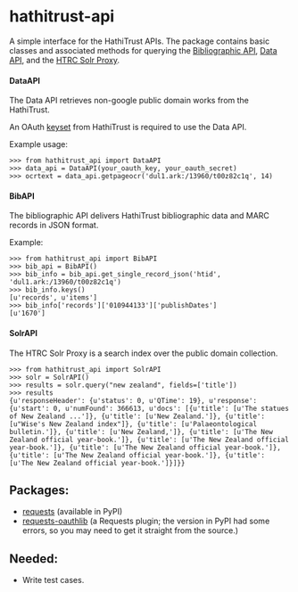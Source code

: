 hathitrust-api
=================

A simple interface for the HathiTrust APIs. The package contains basic classes and associated methods for querying the [Bibliographic API][bib api], [Data API][data api], and the [HTRC Solr Proxy][solr api].

[bib api]: http://www.hathitrust.org/bib_api
[data api]: http://www.hathitrust.org/data_api
[solr api]: http://wiki.htrc.illinois.edu/display/COM/Solr+Proxy+API+User+Guide

#### DataAPI
The Data API retrieves non-google public domain works from the HathiTrust.

An OAuth [keyset][kgs] from HathiTrust is required to use the Data API. 

Example usage:
```
>>> from hathitrust_api import DataAPI
>>> data_api = DataAPI(your_oauth_key, your_oauth_secret)
>>> ocrtext = data_api.getpageocr('dul1.ark:/13960/t00z82c1q', 14)
```

[kgs]: http://babel.hathitrust.org/cgi/kgs/request

#### BibAPI
The bibliographic API delivers HathiTrust bibliographic data and MARC records in JSON format.

Example:
```
>>> from hathitrust_api import BibAPI
>>> bib_api = BibAPI()
>>> bib_info = bib_api.get_single_record_json('htid', 'dul1.ark:/13960/t00z82c1q')
>>> bib_info.keys()
[u'records', u'items']
>>> bib_info['records']['010944133']['publishDates']
[u'1670']
```

#### SolrAPI
The HTRC Solr Proxy is a search index over the public domain collection.

``` 
>>> from hathitrust_api import SolrAPI
>>> solr = SolrAPI()
>>> results = solr.query("new zealand", fields=['title'])
>>> results
{u'responseHeader': {u'status': 0, u'QTime': 19}, u'response': {u'start': 0, u'numFound': 366613, u'docs': [{u'title': [u'The statues of New Zealand ...']}, {u'title': [u'New Zealand.']}, {u'title': [u"Wise's New Zealand index"]}, {u'title': [u'Palaeontological bulletin.']}, {u'title': [u'New Zealand,']}, {u'title': [u'The New Zealand official year-book.']}, {u'title': [u'The New Zealand official year-book.']}, {u'title': [u'The New Zealand official year-book.']}, {u'title': [u'The New Zealand official year-book.']}, {u'title': [u'The New Zealand official year-book.']}]}}
```



Packages:
---------
* [requests][requests] (available in PyPI)
* [requests-oauthlib][req oauth] (a Requests plugin; the version in PyPI had some errors, so you may need to get it straight from the source.)

[req oauth]: https://github.com/requests/requests-oauthlib
[requests]: http://docs.python-requests.org/en/latest/

Needed:
------
* Write test cases.
